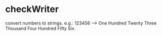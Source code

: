 # checkWriter
convert numbers to strings. 
e.g.: 123456 --> One Hundred Twenty Three Thousand Four Hundred Fifty Six. 

